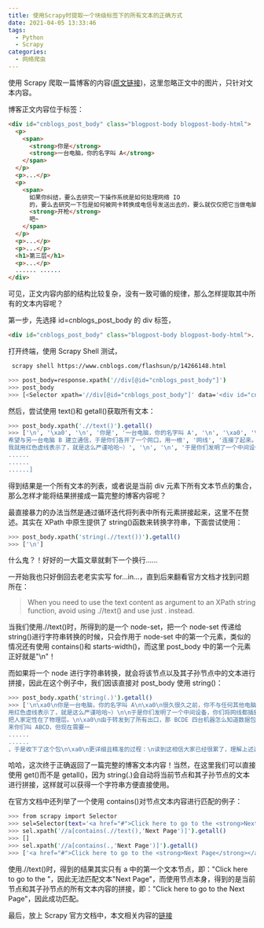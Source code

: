 ```yaml
---
title: 使用Scrapy时提取一个块级标签下的所有文本的正确方式
date: 2021-04-05 13:33:46
tags:
  - Python
  - Scrapy
categories:
  - 网络爬虫
---
```


使用 Scrapy 爬取一篇博客的内容([原文链接](https://www.cnblogs.com/flashsun/p/14266148.html))，这里忽略正文中的图片，只针对文本内容。

博客正文内容位于标签：

```html
<div id="cnblogs_post_body" class="blogpost-body blogpost-body-html">
  <p>
    <span>
      <strong>你是</strong>
      <strong>一台电脑，你的名字叫 A</strong>
    </span>
  </p>
  <p>...</p>
  <p>
    <span>
      如果你纠结，要么去研究一下操作系统是如何处理网络 IO
      的，要么去研究一下包是如何被网卡转换成电信号发送出去的，要么就仅仅把它当做电脑里有个小人在
      <strong>开枪</strong>
      吧~
    </span>
  </p>
  <p>...</p>
  <p>...</p>
  <h1>第三层</h1>
  <p>...</p>
  ...... ......
</div>
```

可见，正文内容内部的结构比较复杂，没有一致可循的规律，那么怎样提取其中所有的文本内容呢？

<!-- more -->

第一步，先选择 id=cnblogs_post_body 的 div 标签，

```html
<div id="cnblogs_post_body" class="blogpost-body blogpost-body-html">...</div>
```

打开终端，使用 Scrapy Shell 测试，

```bash
 scrapy shell https://www.cnblogs.com/flashsun/p/14266148.html
```

```bash
>>> post_body=response.xpath('//div[@id="cnblogs_post_body"]')
>>> post_body
>>> [<Selector xpath='//div[@id="cnblogs_post_body"]' data='<div id="cnblogs_post_body" class="bl...'>]
```

然后，尝试使用 text()和 getall()获取所有文本：

```bash
>>> post_body.xpath('.//text()').getall()
>>> ['\n', '\xa0', '\n', '你是', '一台电脑，你的名字叫 A', '\n', '\xa0', '\n', '很久很久之前，你不与任何其他电脑相连接，孤苦伶仃。', '\n', '\n', '直到有一天，你
希望与另一台电脑 B 建立通信，于是你们各开了一个网口，用一根', '网线', '连接了起来。', '\n', '\n', '\xa0', '\n', '用一根网线连接起来怎么就能"通信"了呢？我可以给你讲 IO、讲中断、讲缓冲区，但这不是研究网络时该关心的问题。', '\n', '如果你纠结，要么去研究一下操作系统是如何处理网络 IO 的，要么去研究一下包是如何被网卡转换成电信号发送出去的，要么就仅仅把它当做电脑里有个小人在', '开枪', '吧~', '\n', '\n', '反正，你们就是连起来了，并且可以通信。', '\n', '\xa0', '\n', '第一层', '\n', '\xa0', '\n', '有一天，一个新伙伴 C 加入了，但聪明的你们很快发现，可以每个人开', '两个网口', '，用一共', '三根网线', '，彼此相连。', '\n', '\n', '随着越来越多的人加入，你发现身上开的网口实在太多了，而且网线密密麻麻，混乱不堪。（而实际上一台电脑根本开不了这么多网口，所以这种连线只在理论上可行，所以连不上的
我就用红色虚线表示了，就是这么严谨哈哈~）', '\n', '\n', '于是你们发明了一个中间设备，你们将网线都插到这个设备上，由这个设备做转发，就可以彼此之间通信了，本质上和原来一样，只不过网口的数量和网线的数量减少了，不再那么混乱。', '\n', '\n', '你给它取名叫', '集线器', '，它仅仅是无脑将电信号', '转发到所有出口（广播）', '，不做任何处理，你觉得它是没有智商的，因此把人家定性在了', '物理层', '。', '\n', '\xa0', '\n', '由于转发到了所有出口，那 BCDE 四台机器怎么知道数据包是不是发给自己的呢？', '\n', '首先，你要给所有的连接到交换机的设备，都起个名字。原来你们叫 ABCD，但现在需要一个更专业的，', '全局唯一', '的名字作为标识，你把这个更高端的名字称为\xa0', 'MAC 地址', '。', '\n', '你的 MAC 地址是 aa-aa-aa-aa-aa-aa，你的伙伴 b 的 MAC 地址是 bb-bb-bb-bb-bb-bb，以此类推，不重复就好。', '\n', '这样，A 在发送数据包给 B 时，只要在头部拼接
......
......
......]
```

得到结果是一个所有文本的列表，或者说是当前 div 元素下所有文本节点的集合，那么怎样才能将结果拼接成一篇完整的博客内容呢？

最直接暴力的办法当然是通过循环迭代将列表中所有元素拼接起来，这里不在赘述。其实在 XPath 中原生提供了 string()函数来转换字符串，下面尝试使用：

```bash
>>> post_body.xpath('string(.//text())').getall()
>>> ['\n']
```

什么鬼？！好好的一大篇文章就剩下一个换行......

一开始我也只好倒回去老老实实写 for...in...，直到后来翻看官方文档才找到问题所在：

> When you need to use the text content as argument to an XPath string function, avoid using .//text() and use just . instead.

当我们使用.//text()时，所得到的是一个 node-set，把一个 node-set 传递给 string()进行字符串转换的时候，只会作用于 node-set 中的第一个元素，类似的情况还有使用 contains()和 starts-width()，而这里 post_body 中的第一个元素正好就是"\n"！

而如果将一个 node 进行字符串转换，就会将该节点以及其子孙节点中的文本进行拼接，因此在这个例子中，我们因该直接对 post_body 使用 string()：

```bash
>>> post_body.xpath('string(.)').getall()
>>> ['\n\xa0\n你是一台电脑，你的名字叫 A\n\xa0\n很久很久之前，你不与任何其他电脑相连接，孤苦伶仃。\n\n直到有一天，你希望与另一台电脑 B 建立通信，于是你们各开了一个网口，用一根网线连接了起来。\n\n\xa0\n用一根网线连接起来怎么就能"通信"了呢？我可以给你讲 IO、讲中断、讲缓冲区，但这不是研究网络时该关心的问题。\n如果你纠结，要么去研究一下操作系统是如何处理网络 IO 的，要么去研究一下包是如何被网卡转换成电信号发送出去的，要么就仅仅把它当做电脑里有个小人在开枪吧~\n\n反正，你们就是连起来了，并且可以通信。\n\xa0\n第一层\n\xa0\n有一天，一个新伙伴 C 加入了，但聪明的你们很快发现，可以每个人开两个网口，用一共三根网线，彼此相连。\n\n随着越来越多的人加入，你发现身上开的网口实在太多了，而且网线密密麻麻，混乱不堪。（而实际上一台电脑根本开不了这么多网口，所以这种连线只在理论上可行，所以连不上的我就
用红色虚线表示了，就是这么严谨哈哈~）\n\n于是你们发明了一个中间设备，你们将网线都插到这个设备上，由这个设备做转发，就可以彼此之间通信了，本质上和原来一样，只不过网口的数量和网线的数量减少了，不再那么混乱。\n\n你给它取名叫集线器，它仅仅是无脑将电信号转发到所有出口（广播），不做任何处理，你觉得它是没有智商的，因此
把人家定性在了物理层。\n\xa0\n由于转发到了所有出口，那 BCDE 四台机器怎么知道数据包是不是发给自己的呢？\n首先，你要给所有的连接到交换机的设备，都起个名字。原
来你们叫 ABCD，但现在需要一
......
......
，于是收下了这个包\n\xa0\n更详细且精准的过程：\n读到这相信大家已经很累了，理解上述过程基本上网络层以下的部分主流程就基本疏通了，如果你想要本过程更为专业的过程描述，可以在公众号 低并发编程 后台回复 网络，获得我模拟这个过程的 Cisco Packet Tracer 源文件。\n\n每一步包的传输都 会有各层的原始数据，以及专业的过程描述\n\n\xa0\n\xa0\n同时在此基础之上你也可以设计自己的网络拓扑结构，进行各种实验，来加深网络传输过程的理解。\n\xa0\n后记\n\xa0\n至此，经过物理层、数据链路层、网络层这前三层的协议，以及根据这些协议设计的各种网络设备（网线、集线器、交换机、路由器），理论上只要拥有对方的 IP 地址，就已经将地球上任意位置的两个节点连通了。\n\n本文经过了很多次的修改，删减了不少影响主流程的内容，就是为了让读者能抓住网络传输前三层的真正核心思想。同时网络相关 的知识也是多且杂，我也还有很多搞不清楚的地方，非常欢迎大家与我交流，共同进步。\n']
```

哈哈，这次终于正确返回了一篇完整的博客文本内容！当然，在这里我们可以直接使用 get()而不是 getall()，因为 string(.)会自动将当前节点和其子孙节点的文本进行拼接，这样就可以获得一个字符串方便直接使用。

在官方文档中还列举了一个使用 contains()对节点文本内容进行匹配的例子：

```bash
>>> from scrapy import Selector
>>> sel=Selector(text='<a href="#">Click here to go to the <strong>Next Page</strong></a>')
>>> sel.xpath('//a[contains(.//text(),'Next Page')]').getall()
>>> []
>>> sel.xpath('//a[contains(.,'Next Page')]').getall()
>>> ['<a href="#">Click here to go to the <strong>Next Page</strong></a>']
```

使用.//text()时，得到的结果其实只有 a 中的第一个文本节点，即："Click here to go to the "，因此无法匹配文本"Next Page"，而使用节点本身，得到的是当前节点和其子孙节点的所有文本内容的拼接，即："Click here to go to the Next Page"，因此成功匹配。

最后，放上 Scrapy 官方文档中，本文相关内容的[链接](https://docs.scrapy.org/en/latest/topics/selectors.html#using-text-nodes-in-a-condition)
